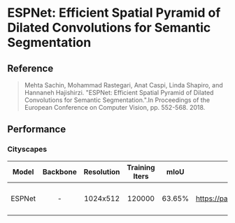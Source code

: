 # ESPNet: Efficient Spatial Pyramid of Dilated Convolutions for Semantic Segmentation


## Reference

> Mehta Sachin, Mohammad Rastegari, Anat Caspi, Linda Shapiro, and Hannaneh Hajishirzi. "ESPNet: Efficient Spatial Pyramid of Dilated Convolutions for Semantic Segmentation.".In Proceedings of the European Conference on Computer Vision, pp. 552-568. 2018.

## Performance

### Cityscapes

| Model | Backbone | Resolution | Training Iters | mIoU | Links |
|:-:|:-:|:-:|:-:|:-:|:-:|
|ESPNet|-|1024x512|120000|63.65%|链接：https://pan.baidu.com/s/18LdPg9THvv9yts4cXu1E9Q 提取码：n1yl|
